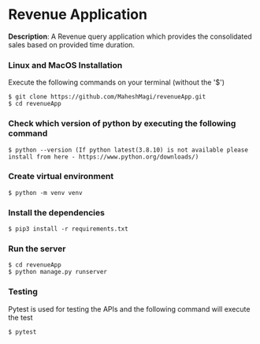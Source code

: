 # Revenue Application

**Description**: A Revenue query application which provides the consolidated sales based on provided time duration.  

### Linux and MacOS Installation
Execute the following commands on your terminal (without the '$')  
```
$ git clone https://github.com/MaheshMagi/revenueApp.git
$ cd revenueApp
```

### Check which version of python by executing the following command 
```
$ python --version (If python latest(3.8.10) is not available please install from here - https://www.python.org/downloads/)
```

### Create virtual environment
```
$ python -m venv venv
```

### Install the dependencies
```
$ pip3 install -r requirements.txt
```

### Run the server
```
$ cd revenueApp
$ python manage.py runserver
```

### Testing
Pytest is used for testing the APIs and the following command will execute the test
```
$ pytest
```
